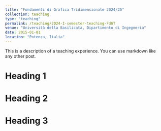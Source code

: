```yaml
---
title: "Fondamenti di Grafica Tridimensionale 2024/25"
collection: teaching
type: "teaching"
permalink: /teaching/2024-I-semester-teaching-FdGT
venue: "Università della Basilicata, Dipartimento di Ingegneria"
date: 2015-01-01
location: "Potenza, Italia"
---
```


This is a description of a teaching experience. You can use markdown like any other post.

Heading 1
======

Heading 2
======

Heading 3
======
